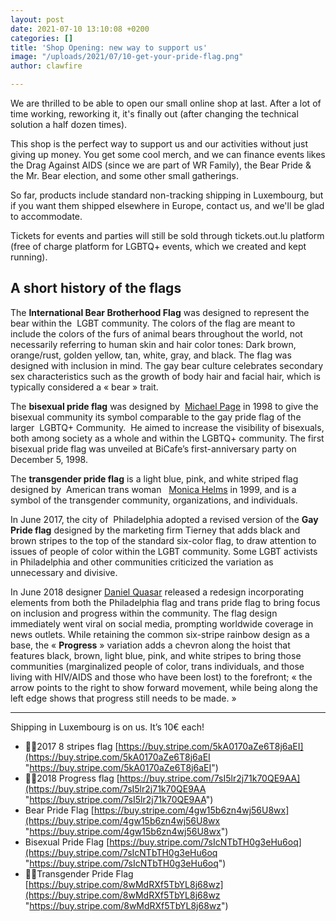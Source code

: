 ```yaml
---
layout: post
date: 2021-07-10 13:10:08 +0200
categories: []
title: 'Shop Opening: new way to support us'
image: "/uploads/2021/07/10-get-your-pride-flag.png"
author: clawfire

---
```

We are thrilled to be able to open our small online shop at last. After a lot of time working, reworking it, it's finally out (after changing the technical solution a half dozen times).

This shop is the perfect way to support us and our activities without just giving up money. You get some cool merch, and we can finance events likes the Drag Against AIDS (since we are part of WR Family), the Bear Pride & the Mr. Bear election, and some other small gatherings.

So far, products include standard non-tracking shipping in Luxembourg, but if you want them shipped elsewhere in Europe, contact us, and we'll be glad to accommodate.

Tickets for events and parties will still be sold through tickets.out.lu platform (free of charge platform for LGBTQ+ events, which we created and kept running).

## A short history of the flags

The **International Bear Brotherhood Flag** was designed to represent the bear within the  LGBT community. The colors of the flag are meant to include the colors of the furs of animal bears throughout the world, not necessarily referring to human skin and hair color tones: Dark brown, orange/rust, golden yellow, tan, white, gray, and black. The flag was designed with inclusion in mind. The gay bear culture celebrates secondary sex characteristics such as the growth of body hair and facial hair, which is typically considered a « bear » trait.

The **bisexual pride flag** was designed by  [Michael Page](https://en.wikipedia.org/wiki/Michael_Page_(activist)) in 1998 to give the bisexual community its symbol comparable to the gay pride flag of the larger  LGBTQ+ Community.  He aimed to increase the visibility of bisexuals, both among society as a whole and within the LGBTQ+ community. The first bisexual pride flag was unveiled at BiCafe’s first-anniversary party on December 5, 1998.

The **transgender pride flag** is a light blue, pink, and white striped flag designed by  American trans woman   [Monica Helms](https://en.wikipedia.org/wiki/Monica_Helms) in 1999, and is a symbol of the transgender community, organizations, and individuals.

In June 2017, the city of  Philadelphia adopted a revised version of the **Gay Pride flag** designed by the marketing firm Tierney that adds black and brown stripes to the top of the standard six-color flag, to draw attention to issues of people of color within the LGBT community. Some LGBT activists in Philadelphia and other communities criticized the variation as unnecessary and divisive.

In June 2018 designer  [Daniel Quasar](https://en.wikipedia.org/wiki/Daniel_Quasar) released a redesign incorporating elements from both the Philadelphia flag and trans pride flag to bring focus on inclusion and progress within the community. The flag design immediately went viral on social media, prompting worldwide coverage in news outlets.  While retaining the common six-stripe rainbow design as a base, the « **Progress** » variation adds a  chevron along the hoist that features black, brown, light blue, pink, and white stripes to bring those communities (marginalized people of color, trans individuals, and those living with HIV/AIDS and those who have been lost) to the forefront; « the arrow points to the right to show forward movement, while being along the left edge shows that progress still needs to be made. »

***

Shipping in Luxembourg is on us. It’s 10€ each!

* 🏳️‍🌈2017 8 stripes flag [https://buy.stripe.com/5kA0170aZe6T8j6aEI](https://buy.stripe.com/5kA0170aZe6T8j6aEI "https://buy.stripe.com/5kA0170aZe6T8j6aEI")
* 🏳️‍🌈2018 Progress flag [https://buy.stripe.com/7sI5lr2j71k70QE9AA](https://buy.stripe.com/7sI5lr2j71k70QE9AA "https://buy.stripe.com/7sI5lr2j71k70QE9AA")
* Bear Pride Flag [https://buy.stripe.com/4gw15b6zn4wj56U8wx](https://buy.stripe.com/4gw15b6zn4wj56U8wx "https://buy.stripe.com/4gw15b6zn4wj56U8wx")
* Bisexual Pride Flag [https://buy.stripe.com/7sIcNTbTH0g3eHu6oq](https://buy.stripe.com/7sIcNTbTH0g3eHu6oq "https://buy.stripe.com/7sIcNTbTH0g3eHu6oq")
* 🏳️‍⚧️Transgender Pride Flag [https://buy.stripe.com/8wMdRXf5TbYL8j68wz](https://buy.stripe.com/8wMdRXf5TbYL8j68wz "https://buy.stripe.com/8wMdRXf5TbYL8j68wz")
